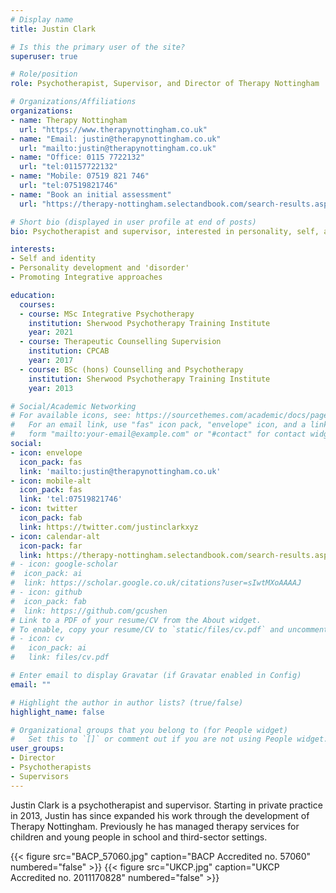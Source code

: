 ```yaml
---
# Display name
title: Justin Clark

# Is this the primary user of the site?
superuser: true

# Role/position
role: Psychotherapist, Supervisor, and Director of Therapy Nottingham

# Organizations/Affiliations
organizations:
- name: Therapy Nottingham
  url: "https://www.therapynottingham.co.uk"
- name: "Email: justin@therapynottingham.co.uk"
  url: "mailto:justin@therapynottingham.co.uk"
- name: "Office: 0115 7722132"
  url: "tel:01157722132"
- name: "Mobile: 07519 821 746"
  url: "tel:07519821746"
- name: "Book an initial assessment"
  url: "https://therapy-nottingham.selectandbook.com/search-results.aspx?resource=9969"

# Short bio (displayed in user profile at end of posts)
bio: Psychotherapist and supervisor, interested in personality, self, and identity.

interests:
- Self and identity
- Personality development and 'disorder'
- Promoting Integrative approaches

education:
  courses:
  - course: MSc Integrative Psychotherapy
    institution: Sherwood Psychotherapy Training Institute
    year: 2021
  - course: Therapeutic Counselling Supervision
    institution: CPCAB
    year: 2017
  - course: BSc (hons) Counselling and Psychotherapy
    institution: Sherwood Psychotherapy Training Institute
    year: 2013

# Social/Academic Networking
# For available icons, see: https://sourcethemes.com/academic/docs/page-builder/#icons
#   For an email link, use "fas" icon pack, "envelope" icon, and a link in the
#   form "mailto:your-email@example.com" or "#contact" for contact widget.
social:
- icon: envelope
  icon_pack: fas
  link: 'mailto:justin@therapynottingham.co.uk'
- icon: mobile-alt
  icon_pack: fas
  link: 'tel:07519821746'
- icon: twitter
  icon_pack: fab
  link: https://twitter.com/justinclarkxyz
- icon: calendar-alt
  icon-pack: far
  link: https://therapy-nottingham.selectandbook.com/search-results.aspx?resource=9969
# - icon: google-scholar
#  icon_pack: ai
#  link: https://scholar.google.co.uk/citations?user=sIwtMXoAAAAJ
# - icon: github
#  icon_pack: fab
#  link: https://github.com/gcushen
# Link to a PDF of your resume/CV from the About widget.
# To enable, copy your resume/CV to `static/files/cv.pdf` and uncomment the lines below.
# - icon: cv
#   icon_pack: ai
#   link: files/cv.pdf

# Enter email to display Gravatar (if Gravatar enabled in Config)
email: ""

# Highlight the author in author lists? (true/false)
highlight_name: false

# Organizational groups that you belong to (for People widget)
#   Set this to `[]` or comment out if you are not using People widget.
user_groups:
- Director
- Psychotherapists
- Supervisors
---
```


Justin Clark is a psychotherapist and supervisor.  Starting in private practice in 2013, Justin has since expanded his work through the development of Therapy Nottingham.  Previously he has managed therapy services for children and young people in school and third-sector settings.

{{< figure src="BACP_57060.jpg" caption="BACP Accredited no. 57060" numbered="false" >}}
{{< figure src="UKCP.jpg" caption="UKCP Accredited no. 2011170828" numbered="false" >}}


